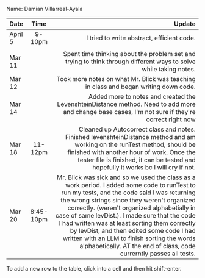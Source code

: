 Name: Damian Villarreal-Ayala

| Date    |   Time    |                                                                                                                                                                                                                                                                                                                                                                                                                                                                                                             Update |
|:--------|:---------:|-------------------------------------------------------------------------------------------------------------------------------------------------------------------------------------------------------------------------------------------------------------------------------------------------------------------------------------------------------------------------------------------------------------------------------------------------------------------------------------------------------------------:|
| April 5 |  9-10pm   |                                                                                                                                                                                                                                                                                                                                                                                                                                                                         I tried to write abstract, efficient code. |
|         |           |                                                                                                                                                                                                                                                                                                                                                                                                                                                                                                                    |
| Mar 11  |           |                                                                                                                                                                                                                                                                                                                                                                                                  Spent time thinking about the problem set and trying to think through different ways to solve while taking notes. |
| Mar 12  |           |                                                                                                                                                                                                                                                                                                                                                                                                                               Took more notes on what Mr. Blick was teaching in class and began writing down code. |
| Mar 14  |           |                                                                                                                                                                                                                                                                                                                                                                  Added more to notes and created the LevenshteinDistance method. Need to add more and change base cases, I'm not sure if they're correct right now |
| Mar 18  |  11-12pm  |                                                                                                                                                                                                                                                    Cleaned up Autocorrect class and notes. Finished levenshteinDistance method and am working on the runTest method, should be finished with another hour of work. Once the tester file is finished, it can be tested and hopefully it works bc I will cry if not. |
| Mar 20  | 8:45-10pm | Mr. Blick was sick and so we used the class as a work period. I added some code to runTest to run my tests, and the code said I was returning the wrong strings since they weren't organized correctly. (weren't organized alphabetially in case of same levDist.). I made sure that the code I had written was at least sorting them correctly by levDist, and then edited some code I had written with an LLM to finish sorting the words alphabetically. AT the end of class, code currerntly passes all tests. |


To add a new row to the table, click into a cell and then hit shift-enter.